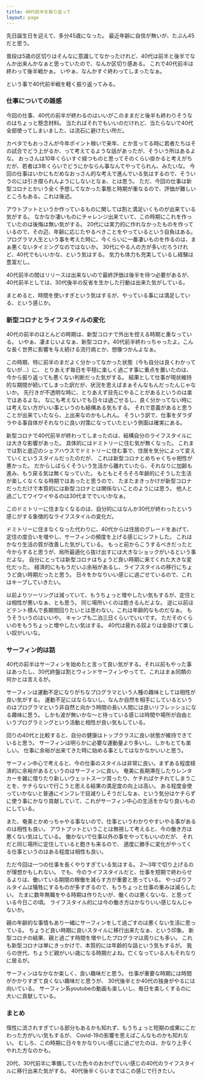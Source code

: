 ```yaml
---
title: 40代前半を振り返って
layout: page
---
```

先日誕生日を迎えて、多分45歳になった。
最近年齢に自信が無いが、たぶん45だと思う。

普段は5歳の区切りはそんなに意識してなかったけれど、40代は前半と後半でなんか出来んかなぁと思っていたので、なんか区切り感ある。
これで40代前半は終わって後半戦かぁ。
いやぁ、なんかすぐ終わってしまったなぁ。

という事で40代前半戦を軽く振り返ってみる。

### 仕事についての雑感

今回の仕事、40代の前半が終わるのはいいがこのままだと後半も終わりそうなのはちょっと懸念材料。
当たればそれでもいいのだけれど、当たらないで40代全部使ってしまいました、は流石に避けたい所だ。

カペタでもおっさんが今年ポイント稼いで来年、とか言ってる時に若者たちはその試合でどう上がるか、って考えてるような話があったが、そういう所はあるよな。
おっさんは10年くらいすぐ経つものと思ってそのくらい掛かると考えがちだが、若者は3年くらいでどうにかならん事なんてやってられん、みたいな。
今回の仕事はいかにもだめなおっさん的な考えで進んでいる気はするので、そういうのには引き摺られんようにしないとなぁ、とは思う。
ただ、今回の仕事は新型コロナとかいう全く予想してなかった事態と時期が重なるので、評価が難しいところもある。これは後述。

アウトプットというか作っているものに関しては割と満足いくものが出来ている気がする。
なかなか凄いものにチャレンジ出来ていて、この時期にこれを作っていたのは後悔は無い気がする。
20代には実力的に作れなかったものを作っているので、その辺、年齢に応じたやるべきことをやっているという自負はある。
プログラマ人生という事を考えた時に、今くらいに一番凄いものを作るのは、まぁ悪くないタイミングなのではないか。
30代にやる人の方が多いだろうけれど、40代でもいいかな、という気はする。
気力も体力も充実しているし経験は豊富だし。

40代前半の間はリリースは出来ないので最終評価は後半を待つ必要があるが、
40代前半としては、30代後半の反省を生かした行動は出来た気がしている。

まとめると、時間を使いすぎという気はするが、やっている事には満足している、という感じか。

### 新型コロナとライフスタイルの変化

40代の前半のほとんどの時期は、新型コロナで外出を控える時期と重なっている。
いやぁ、凄まじいよなぁ、新型コロナ。40代前半終わっちゃったよ。こんな長く世界に影響を与え続ける流行病とか、想像つかんよなぁ。

この時期、特に前半のまだよく分かってなかった状態（今も自分は良くわかってないが…）に、
とりあえず毎日を平穏に楽しく過ごす事に重点を置いたのは、今から振り返っても悪くない判断だった気がする。
結果として仕事が現状維持的な期間が続いてしまった訳だが、状況を思えばまぁそんなもんだったんじゃないか。
先行きが不透明な時に、とりあえず目先にやることがあるというのは楽ではあるよな。
なにも考えないでも日々は過ごせるし、良く分かってない時には考えない方がいい事というのも結構ある気もする。
それで意義があると思うことが出来ていたなら、上出来なのかもしれん。
そういう訳で、仕事をダラダラやる事自体がそれなりに良い対策になっていたという側面は確実にある。

新型コロナで40代前半が終わってしまったのは、結構自分のライフスタイルには大きな影響があった。
具体的にはドミトリーに住む気が無くなった。
これまでは割と底辺のシェアハウスでドミトリーに住む事で、住居を気分によって変えていくというスタイルだったのだが、
これは新型コロナとめちゃくちゃ相性が悪かった。
だからしばらくそういう生活から離れていたら、それなりに加齢も進み、もう戻る気は無くなっていた。
もともとそろそろ年齢的にそうした生活が楽しくなくなる時期ではあったと思うので、
たまたまきっかけが新型コロナだっただけで本質的には新型コロナとは関係ないことのようには思う。
他人と過ごしてワイワイやるのは30代まででいいかなぁ。

このドミトリーに住まなくなるのは、自分的にはなんか30代が終わったという感じがする象徴的なライフスタイルの変化だ。

ドミトリーに住まなくなった代わりに、40代からは住居のグレードをあげて、定住の度合いを増やし、サーフィンの頻度を上げる感じにシフトした。
これはかなり生活の質が改善した気がしている。
もっと前からこうするべきだったと今からすると思うが、局所最適化ら抜け出すには大きなショックがいるという事だよな。
自分にとっては新型コロナはちょうど良い時期に来てくれた大きな変化だった。
経済的にももうだいぶ余裕があるし、ライフスタイルの移行にちょうど良い時期だったと思う。
日々をかなりいい感じに過ごせているので、これはキープしていきたい。

以前よりツーリングは減っていて、もうちょっと増やしたい気もするが、定住とは相性が悪いなぁ、とも思う。
同じ場所いくのは飽きるんだよな。
逆に以前ほどテント積んで長期間回りたいとは思わない。これは年齢的なものだなぁ。
もうそういうのはいいや。
キャンプも二泊三日くらいでいいです。
ただそのくらいのをもうちょっと増やしたい気はする。
40代は疲れる奴よりは金掛けて楽しい奴がいいな。

### サーフィン的は話

40代の前半はサーフィンを始めたと言って良い気がする。それ以前もやった事はあったし、30代終盤は割とウィンドサーフィンやってて、これはまぁ同類の何かとは言えるが。

サーフィンは運動不足になりがちなプログラマという人種の趣味としては相性が良い気がする。
運動不足にはならないし、なんか自然を相手にしているというのはプログラマという非自然と向かう時間の長い人間には良いリフレッシュになる趣味に思う。
しかも波が無いかな〜と待っている感じは時間や場所が自由というプログラミングという活動と相性が良い気もしている。

回りの40代と比較すると、自分の健康はトップクラスに良い状態が維持できていると思う。
サーフィンは明らかに必要な運動量より多いし、しかもとても楽しい。
仕事に余裕が出来てきた時に始める事としてはなかなかいいと思う。

サーフィン中心で考えると、今の仕事のスタイルは非常に良い。まずある程度経済的に余裕があるというのはサーフィンに良い。
奄美に長期滞在したりレンタカーを雑に借りたり新しいウェットスーツ買ったり、ケチればケチれてしまうことを、ケチらないで行こうと思える結果の満足度の向上は高い。
ある程度金使っていかないと普通にインフレで目減りしそうだしなぁ、という気分はケチらずに使う事にかなり貢献していて、これがサーフィン中心の生活をかなり良いものにしている。

また、奄美とかめっちゃやる事ないので、仕事というわかりやすいやる事があるのは相性も良い。
アウトプットということは無視して考えると、今の働き方は悪くない気はしている。
働かないで仕事以外の事をやってもいいのだが、
それだと同じ場所に定住していると飽きも来るので、
適度に勝手に変化がやってくる仕事というのはある程度は相性も良い。

ただ今回は一つの仕事を長くやりすぎている気はする。
2〜3年で切り上げるのが理想かもしれない。
でも、今のライフスタイルだと、仕事を短期で終わらせるよりは、働いている期間の稼働を減らす方が重要と思っている。
やっぱりフルタイムは犠牲にするものが多すぎるので、もうちょっと仕事の重みは減らしたい。
たまに数年無職をやる時期は作りたいが、働くのは悪くないな、と思っている今日この頃。
ライフスタイル的には今の働き方はかなりいい感じなんじゃないか。

親の年齢的な事情もあり一緒にサーフィンをして過ごすのは悪くない生活に思っている。
ちょうど良い時期に良いスタイルに移行出来たなぁ、という印象。
新型コロナの結果、親と過ごす時間を増やしたプログラマは周りにも多い。
これも新型コロナは単にきっかけで、本質的には年齢的な話という気もするが。
我らの世代、ちょうど親がいい歳になる時期だよね。亡くなっている人もそれなりに居るが。

サーフィンはなかなか楽しく、良い趣味だと思う。
仕事が重要な時期には時間がかかりすぎて良くない趣味だと思うが、
30代後半とか40代の独身がやるには向いている。
サーフィン系youtubeの動画も楽しいし、毎日を楽しくするのに大いに貢献している。

### まとめ

惰性に流されすぎている部分もあるかも知れず、もうちょっと短期の成果にこだわった方がいい気もするが、
Covid-19の影響を思えばこんなものかも知れない。
むしろ、この時期に日々をかなりいい感じに過ごせたのは、かなり上手くやれた方なのかも。

20代、30代前半に準備していた色々のおかげでいい感じの40代のライフスタイルに移行出来た気がする。
40代後半くらいまではこの感じで行きたい。